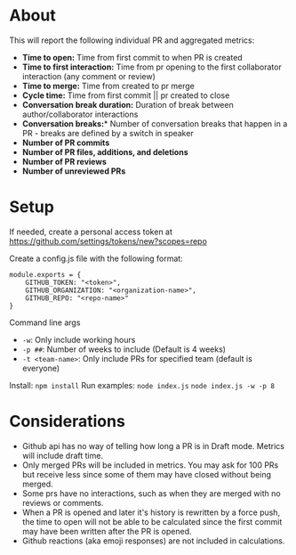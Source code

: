 
# About

This will report the following individual PR and aggregated metrics:

* **Time to open:** Time from first commit to when PR is created
* **Time to first interaction:** Time from pr opening to the first collaborator interaction (any comment or review)
* **Time to merge:** Time from created to pr merge
* **Cycle time:** Time from first commit || pr created to close
* **Conversation break duration:** Duration of break between author/collaborator interactions
* **Conversation breaks:*** Number of conversation breaks that happen in a PR - breaks are defined by a switch in speaker
* **Number of PR commits**
* **Number of PR files, additions, and deletions**
* **Number of PR reviews**
* **Number of unreviewed PRs**

  

# Setup

If needed, create a personal access token at https://github.com/settings/tokens/new?scopes=repo

  

Create a config.js file with the following format:

```
module.exports = {
	GITHUB_TOKEN: "<token>",
	GITHUB_ORGANIZATION: "<organization-name>",
	GITHUB_REPO: "<repo-name>"
}
```

Command line args
* `-w`: Only include working hours
* `-p ##`: Number of weeks to include (Default is 4 weeks)
* `-t <team-name>`: Only include PRs for specified team (default is everyone)

Install: `npm install`
Run examples: 
`node index.js`
`node index.js -w -p 8`

# Considerations
* Github api has no way of telling how long a PR is in Draft mode. Metrics will include draft time.
* Only merged PRs will be included in metrics. You may ask for 100 PRs but receive less since some of them may have closed without being merged.
* Some prs have no interactions, such as when they are merged with no reviews or comments.
* When a PR is opened and later it's history is rewritten by a force push, the time to open will not be able to be calculated since the first commit may have been written after the PR is opened.
* Github reactions (aka emoji responses) are not included in calculations.